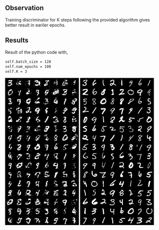## Observation

Training discriminator for K steps following the provided algorithm gives better result in eariler epochs.

## Results

Result of the python code with, 

```
self.batch_size = 128
self.num_epochs = 100
self.K = 3 
```

![Generated Fake Images](results/fake_mnist_images.png "Generated Fake Images")
![Real MNIST Images](results/real_mnist_images.png "MNIST real Images")
